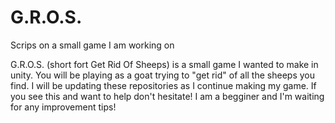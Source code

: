 # G.R.O.S.
Scrips on a small game I am working on

G.R.O.S. (short fort Get Rid Of Sheeps) is a small game I wanted to make in unity. 
You will be playing as a goat trying to "get rid" of all the sheeps you find.
I will be updating these repositories as I continue making my game.
If you see this and want to help don't hesitate! I am a begginer and I'm waiting for any improvement tips!
